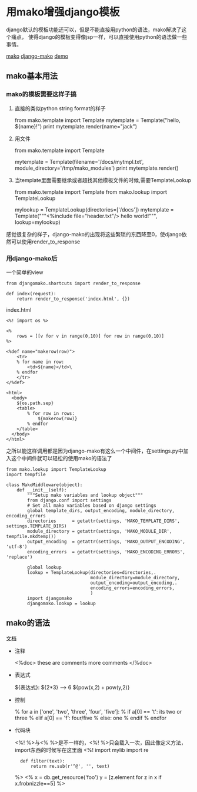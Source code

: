 用mako增强django模板
===

django默认的模板功能还可以，但是不能直接用python的语法，mako解决了这个痛点，
使得django的模板变得像jsp一样，可以直接使用python的语法做一些事情。

[mako](http://www.makotemplates.org/)
[django-mako](https://github.com/jurgns/django-mako)
[demo](https://github.com/duoduo369/djangomako_demo)

mako基本用法
---

### mako的模板需要这样子搞

1. 直接的类似python string format的样子

    from mako.template import Template
    mytemplate = Template("hello, ${name}!")
    print mytemplate.render(name="jack")

2. 用文件

    from mako.template import Template


    mytemplate = Template(filename='/docs/mytmpl.txt', module_directory='/tmp/mako_modules')
    print mytemplate.render()

3. 当template里面需要继承或者超找其他模板文件的时候,需要TemplateLookup

    from mako.template import Template
    from mako.lookup import TemplateLookup

    mylookup = TemplateLookup(directories=['/docs'])
    mytemplate = Template("""<%include file="header.txt"/> hello world!""",
    lookup=mylookup)

感觉很复杂的样子，django-mako的出现将这些繁琐的东西降至0，使django依然可以使用render_to_response

### 用django-mako后

一个简单的view

    from djangomako.shortcuts import render_to_response

    def index(request):
        return render_to_response('index.html', {})

index.html

    <%! import os %>

    <%
        rows = [[v for v in range(0,10)] for row in range(0,10)]
    %>

    <%def name="makerow(row)">
        <tr>
        % for name in row:
            <td>${name}</td>\
        % endfor
        </tr>
    </%def>

    <html>
      <body>
        ${os.path.sep}
        <table>
            % for row in rows:
                ${makerow(row)}
            % endfor
        </table>
      </body>
    </html>


之所以能这样调用都是因为django-mako有这么一个中间件，在settings.py中加入这个中间件就可以轻松的使用mako的语法了

    from mako.lookup import TemplateLookup
    import tempfile

    class MakoMiddleware(object):
        def __init__(self):
            """Setup mako variables and lookup object"""
            from django.conf import settings
            # Set all mako variables based on django settings
            global template_dirs, output_encoding, module_directory, encoding_errors
            directories      = getattr(settings, 'MAKO_TEMPLATE_DIRS', settings.TEMPLATE_DIRS)
            module_directory = getattr(settings, 'MAKO_MODULE_DIR', tempfile.mkdtemp())
            output_encoding  = getattr(settings, 'MAKO_OUTPUT_ENCODING', 'utf-8')
            encoding_errors  = getattr(settings, 'MAKO_ENCODING_ERRORS', 'replace')

            global lookup
            lookup = TemplateLookup(directories=directories,.
                                    module_directory=module_directory,
                                    output_encoding=output_encoding,.
                                    encoding_errors=encoding_errors,
                                    )
            import djangomako
            djangomako.lookup = lookup

mako的语法
---
[文档](http://docs.makotemplates.org/en/latest/syntax.html)

* 注释

    <%doc>
        these are comments
        more comments
    </%doc>

* 表达式

    ${表达式}: ${2*3} --> 6
    ${pow(x,2) + pow(y,2)}

* 控制

    % for a in ['one', 'two', 'three', 'four', 'five']:
        % if a[0] == 't':
        its two or three
        % elif a[0] == 'f':
        four/five
        % else:
        one
        % endif
    % endfor

* 代码块

    <%! %>与<% %>是不一样的，<%!  %>只会载入一次，因此像定义方法，import东西的时候写在这里面
    <%!
        import mylib
        import re

        def filter(text):
            return re.sub(r'^@', '', text)
    %>
    <%
        x = db.get_resource('foo')
        y = [z.element for z in x if x.frobnizzle==5]
    %>
